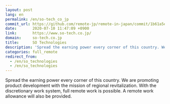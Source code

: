 ```yaml
---
layout: post
lang: en
permalink: /en/so-tech_co_jp
commit_url: https://github.com/remote-jp/remote-in-japan/commit/1b61a5ee8a52e4603f84873821cae9c2899ff89c
date:       2020-07-10 11:47:09 +0900
link:       https://www.so-tech.co.jp/
domain:     so-tech.co.jp
title:      SO Technologies
description: 'Spread the earning power every corner of this country. We are promoting product development with the mission of regional revitalization.  With the discretionary work system, full remote work is possible. A remote work allowance will also be provided.'
categories: full_remote
redirect_from:
  - /en/so_technologies
  - /en/so_technologies
---
```


<p>Spread the earning power every corner of this country. We are promoting product development with the mission of regional revitalization.  With the discretionary work system, full remote work is possible. A remote work allowance will also be provided.</p>
